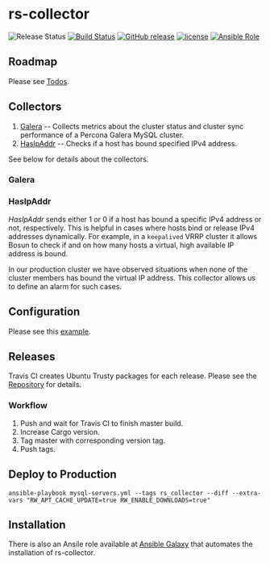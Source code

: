 # rs-collector

![Release Status](https://img.shields.io/badge/status-alpha-red.svg) [![Build Status](https://img.shields.io/travis/lukaspustina/rs-collector/master.svg)](https://travis-ci.org/lukaspustina/rs-collector) [![GitHub release](https://img.shields.io/github/release/lukaspustina/rs-collector.svg)](https://github.com/lukaspustina/rs-collector/releases) [![license](https://img.shields.io/github/license/lukaspustina/rs-collector.svg)](https://github.com/lukaspustina/rs-collector/blob/master/LICENSE) [![Ansible Role](https://img.shields.io/badge/ansible--galaxy-rs__collector-blue.svg)](https://galaxy.ansible.com/Rheinwerk/rs_collector/)


## Roadmap

Please see [Todos](TODO.md).

## Collectors

1. [Galera](#galera) -- Collects metrics about the cluster status and cluster sync performance of a Percona Galera MySQL cluster.
1. [HasIpAddr](#hasipaddr) -- Checks if a host has bound specified IPv4 address.

See below for details about the collectors.

### Galera
### HasIpAddr

_HasIpAddr_ sends either 1 or 0 if a host has bound a specific IPv4 address or not, respectively. This is helpful in cases where hosts bind or release IPv4 addresses dynamically. For example, in a `keepalived` VRRP cluster it allows Bosun to check if and on how many hosts a virtual, high available IP address is bound.

In our production cluster we have observed situations when none of the cluster members has bound the virtual IP address. This collector allows us to define an alarm for such cases.


## Configuration

Please see this [example](examples/rs-collector.conf).


## Releases

Travis CI creates Ubuntu Trusty packages for each release. Please see the [Repository](https://packagecloud.io/lukaspustina/opensource) for details.

### Workflow

1. Push and wait for Travis CI to finish master build.
1. Increase Cargo version.
1. Tag master with corresponding version tag.
1. Push tags.


## Deploy to Production

`ansible-playbook mysql-servers.yml --tags rs_collector --diff --extra-vars "RW_APT_CACHE_UPDATE=true RW_ENABLE_DOWNLOADS=true"`

## Installation

There is also an Ansile role available at [Ansible Galaxy](https://galaxy.ansible.com/Rheinwerk/rs_collector/) that automates the installation of rs-collector.
